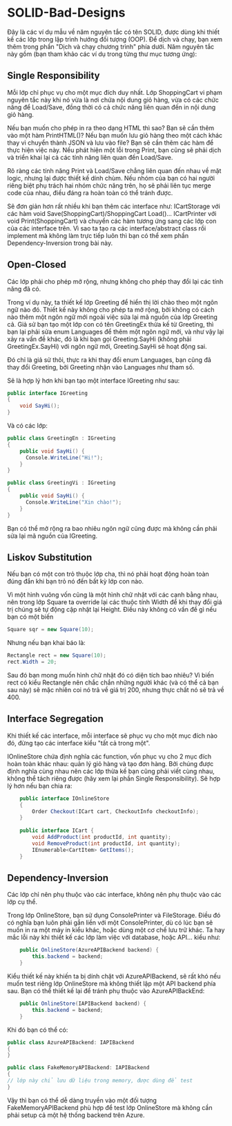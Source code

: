 # SOLID-Bad-Designs

Đây là các ví dụ mẫu về năm nguyên tắc có tên SOLID, được dùng khi thiết kế các lớp trong lập trình hướng đối tượng (OOP).
Để dịch và chạy, bạn xem thêm trong phần "Dịch và chạy chương trình" phía dưới.
Năm nguyên tắc này gồm (bạn tham khảo các ví dụ trong từng thư mục tương ứng):

## Single Responsibility
Mỗi lớp chỉ phục vụ cho một mục đích duy nhất.
Lớp ShoppingCart vi phạm nguyên tắc này khi nó vừa là nơi chứa nội dung giỏ hàng, vừa có các chức năng để Load/Save, 
đồng thời có cả chức năng liên quan đến in nội dung giỏ hàng.

Nếu bạn muốn cho phép in ra theo dạng HTML thì sao? Bạn sẽ cần thêm vào một hàm PrintHTML()? Nếu bạn muốn lưu giỏ hàng
theo một cách khác thay vì chuyển thành JSON và lưu vào file? Bạn sẽ cần thêm các hàm để thực hiện việc này. Nếu phát hiện
một lỗi trong Print, bạn cũng sẽ phải dịch và triển khai lại cả các tính năng liên quan đến Load/Save.

Rõ ràng các tính năng Print và Load/Save chẳng liên quan đến nhau về mặt logic, nhưng lại được thiết kế dính chùm. Nếu
nhóm của bạn có hai người riêng biệt phụ trách hai nhóm chức năng trên, họ sẽ phải liên tục merge code của nhau, điều đáng ra 
hoàn toàn có thể tránh được.

Sẽ đơn giản hơn rất nhiều khi bạn thêm các interface như: ICartStorage với các hàm void Save(ShoppingCart)/ShoppingCart Load()...
ICartPrinter với void Print(ShoppingCart) và chuyển các hàm tương ứng sang các lớp con của các interface trên. Vì sao ta tạo 
ra các interface/abstract class rồi implement mà không làm trực tiếp luôn thì bạn có thể xem phần Dependency-Inversion trong 
bài này.

## Open-Closed
Các lớp phải cho phép mở rộng, nhưng không cho phép thay đổi lại các tính năng đã có.

Trong ví dụ này, ta thiết kế lớp Greeting để hiển thị lời chào theo một ngôn ngữ nào đó. Thiết kế này không cho phép ta mở rộng,
bởi không có cách nào thêm một ngôn ngữ mới ngoài việc sửa lại mã nguồn của lớp Greeting cả. Giả sử bạn tạo một lớp con 
có tên GreetingEx thừa kế từ Greeting, thì bạn lại phải sửa enum Languages để thêm một ngôn ngữ mới, và như vậy lại xảy ra vấn đề khác,
đó là khi bạn gọi Greeting.SayHi (không phải GreetingEx.SayHi) với ngôn ngữ mới, Greeting.SayHi sẽ hoạt động sai. 

Đó chỉ là giả sử thôi, thực ra khi thay đổi enum Languages, bạn cũng đã thay đổi Greeting, bởi Greeting nhận vào Languages như
tham số.

Sẽ là hợp lý hơn khi bạn tạo một interface IGreeting như sau:

```csharp
public interface IGreeting
{
    void SayHi();
}
```

Và có các lớp:

```csharp
public class GreetingEn : IGreeting
{
    public void SayHi() {
      Console.WriteLine("Hi!");
    }
}

public class GreetingVi : IGreeting
{
    public void SayHi() {
      Console.WriteLine("Xin chào!");
    }
}
```
Bạn có thể mở rộng ra bao nhiêu ngôn ngữ cũng được mà không cần phải sửa lại mã nguồn của IGreeting.

## Liskov Substitution
Nếu bạn có một con trỏ thuộc lớp cha, thì nó phải hoạt động hoàn toàn đúng đắn khi bạn trỏ nó đến bất kỳ lớp con nào.

Vì một hình vuông vốn cũng là một hình chữ nhật với các cạnh bằng nhau, nên trong lớp Square ta override lại các thuộc tính Width để khi thay đổi giá trị chúng sẽ tự động cập nhật lại Height. Điều này không có vấn đề gì nếu bạn có một biến 
```csharp
Square sqr = new Square(10);
```

Nhưng nếu bạn khai báo là:
```csharp
Rectangle rect = new Square(10);
rect.Width = 20;
```

Sau đó bạn mong muốn hình chữ nhật đó có diện tích bao nhiêu? Vì biến rect có kiểu Rectangle nên chắc chắn những người khác (và có thể cả bạn sau này) sẽ mặc nhiên coi nó trả về giá trị 200, nhưng thực chất nó sẽ trả về 400. 

## Interface Segregation
Khi thiết kế các interface, mỗi interface sẽ phục vụ cho một mục đích nào đó, đừng tạo các interface kiểu "tất cả trong một".

IOnlineStore chứa định nghĩa các function, vốn phục vụ cho 2 mục đích hoàn toàn khác nhau: quản lý giỏ hàng và tạo đơn hàng. Bởi chúng được định nghĩa cùng nhau nên các lớp thừa kế bạn cũng phải viết cùng nhau, không thể tách riêng được (hãy xem lại phần Single Responsibility). Sẽ hợp lý hơn nếu bạn chia ra:

```csharp
    public interface IOnlineStore
    {
        Order Checkout(ICart cart, CheckoutInfo checkoutInfo);
    }
    
    public interface ICart {
        void AddProduct(int productId, int quantity);
        void RemoveProduct(int productId, int quantity);
        IEnumerable<CartItem> GetItems();
    }
```

## Dependency-Inversion
Các lớp chỉ nên phụ thuộc vào các interface, không nên phụ thuộc vào các lớp cụ thể.

Trong lớp OnlineStore, bạn sử dụng ConsolePrinter và FileStorage. Điều đó có nghĩa bạn luôn phải gắn liền với một ConsolePrinter, dù có lúc bạn sẽ muốn in ra một máy in kiểu khác, hoặc dùng một cơ chế lưu trữ khác.
Ta hay mắc lỗi này khi thiết kế các lớp làm việc với database, hoặc API... kiểu như:

```csharp
    public OnlineStore(AzureAPIBackend backend) {
        this.backend = backend;
    }
```

Kiểu thiết kế này khiến ta bị dính chặt với AzureAPIBackend, sẽ rất khó nếu muốn test riêng lớp OnlineStore mà không thiết lập một API backend phía sau.
Bạn có thể thiết kế lại để tránh phụ thuộc vào AzureAPIBackEnd:

```csharp
    public OnlineStore(IAPIBackend backend) {
        this.backend = backend;
    }
```

Khi đó bạn có thể có:

```csharp
public class AzureAPIBackend: IAPIBackend 
{
}

public class FakeMemoryAPIBackend: IAPIBackend 
{
// lớp này chỉ lưu dữ liệu trong memory, được dùng để test
}

```

Vậy thì bạn có thể dễ dàng truyền vào một đối tượng FakeMemoryAPIBackend phù hợp để test lớp OnlineStore mà không cần phải setup cả một hệ thống backend trên Azure.
